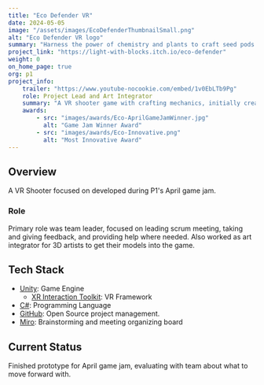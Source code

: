 ```yaml
---
title: "Eco Defender VR"
date: 2024-05-05
image: "/assets/images/EcoDefenderThumbnailSmall.png"
alt: "Eco Defender VR logo"
summary: "Harness the power of chemistry and plants to craft seed pods in your lab to protect the environment in this VR puzzle shooter hybrid."
project_link: "https://light-with-blocks.itch.io/eco-defender"
weight: 0
on_home_page: true
org: p1
project_info: 
    trailer: "https://www.youtube-nocookie.com/embed/1v0EbLTb9Pg"
    role: Project Lead and Art Integrator
    summary: "A VR shooter game with crafting mechanics, initially created for the P1 April game. Specifically learned how to work with Unity's XR toolkit."
    awards:
        - src: "images/awards/Eco-AprilGameJamWinner.jpg"
          alt: "Game Jam Winner Award"
        - src: "images/awards/Eco-Innovative.png"
          alt: "Most Innovative Award"
---
```


## Overview

A VR Shooter focused on developed during P1's April game jam.

### Role

Primary role was team leader, focused on leading scrum meeting, taking and
giving feedback, and providing help where needed. Also worked as art integrator
for 3D artists to get their models into the game.

## Tech Stack

- [Unity](https://unity.com/): Game Engine
  - [XR Interaction Toolkit](https://docs.unity3d.com/Packages/com.unity.xr.interaction.toolkit@3.0/manual/index.html):
    VR Framework
- [C#](https://learn.microsoft.com/en-us/dotnet/csharp/): Programming Language
- [GitHub](https://github.com): Open Source project management.
- [Miro](https://miro.com/): Brainstorming and meeting organizing board

## Current Status

Finished prototype for April game jam, evaluating with team about what to move
forward with.
